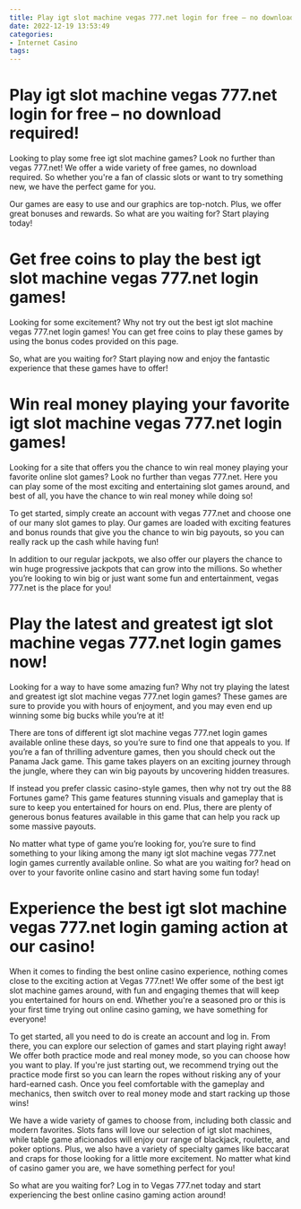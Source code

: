 ```yaml
---
title: Play igt slot machine vegas 777.net login for free – no download required!
date: 2022-12-19 13:53:49
categories:
- Internet Casino
tags:
---
```



#  Play igt slot machine vegas 777.net login for free – no download required!

Looking to play some free igt slot machine games? Look no further than vegas 777.net! We offer a wide variety of free games, no download required. So whether you're a fan of classic slots or want to try something new, we have the perfect game for you.

Our games are easy to use and our graphics are top-notch. Plus, we offer great bonuses and rewards. So what are you waiting for? Start playing today!

#  Get free coins to play the best igt slot machine vegas 777.net login games!

Looking for some excitement? Why not try out the best igt slot machine vegas 777.net login games! You can get free coins to play these games by using the bonus codes provided on this page.

So, what are you waiting for? Start playing now and enjoy the fantastic experience that these games have to offer!

#  Win real money playing your favorite igt slot machine vegas 777.net login games!

Looking for a site that offers you the chance to win real money playing your favorite online slot games? Look no further than vegas 777.net. Here you can play some of the most exciting and entertaining slot games around, and best of all, you have the chance to win real money while doing so!

To get started, simply create an account with vegas 777.net and choose one of our many slot games to play. Our games are loaded with exciting features and bonus rounds that give you the chance to win big payouts, so you can really rack up the cash while having fun!

In addition to our regular jackpots, we also offer our players the chance to win huge progressive jackpots that can grow into the millions. So whether you’re looking to win big or just want some fun and entertainment, vegas 777.net is the place for you!

#  Play the latest and greatest igt slot machine vegas 777.net login games now!

Looking for a way to have some amazing fun? Why not try playing the latest and greatest igt slot machine vegas 777.net login games? These games are sure to provide you with hours of enjoyment, and you may even end up winning some big bucks while you’re at it!

There are tons of different igt slot machine vegas 777.net login games available online these days, so you’re sure to find one that appeals to you. If you’re a fan of thrilling adventure games, then you should check out the Panama Jack game. This game takes players on an exciting journey through the jungle, where they can win big payouts by uncovering hidden treasures.

If instead you prefer classic casino-style games, then why not try out the 88 Fortunes game? This game features stunning visuals and gameplay that is sure to keep you entertained for hours on end. Plus, there are plenty of generous bonus features available in this game that can help you rack up some massive payouts.

No matter what type of game you’re looking for, you’re sure to find something to your liking among the many igt slot machine vegas 777.net login games currently available online. So what are you waiting for? head on over to your favorite online casino and start having some fun today!

#  Experience the best igt slot machine vegas 777.net login gaming action at our casino!

When it comes to finding the best online casino experience, nothing comes close to the exciting action at Vegas 777.net! We offer some of the best igt slot machine games around, with fun and engaging themes that will keep you entertained for hours on end. Whether you're a seasoned pro or this is your first time trying out online casino gaming, we have something for everyone!

To get started, all you need to do is create an account and log in. From there, you can explore our selection of games and start playing right away! We offer both practice mode and real money mode, so you can choose how you want to play. If you're just starting out, we recommend trying out the practice mode first so you can learn the ropes without risking any of your hard-earned cash. Once you feel comfortable with the gameplay and mechanics, then switch over to real money mode and start racking up those wins!

We have a wide variety of games to choose from, including both classic and modern favorites. Slots fans will love our selection of igt slot machines, while table game aficionados will enjoy our range of blackjack, roulette, and poker options. Plus, we also have a variety of specialty games like baccarat and craps for those looking for a little more excitement. No matter what kind of casino gamer you are, we have something perfect for you!

So what are you waiting for? Log in to Vegas 777.net today and start experiencing the best online casino gaming action around!